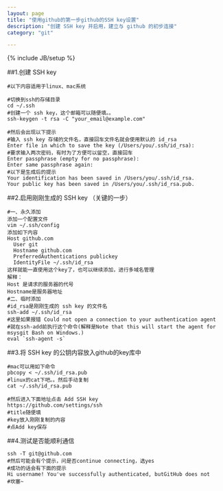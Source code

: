 ```yaml
---
layout: page
title: "使用github的第一步github的SSH key设置"
description: "创建 SSH key 并启用，建立与 github 的初步连接"
category: "git"

---
```

{% include JB/setup %}

##1.创建 SSH key

	#以下内容适用于linux、mac系统
	
	#切换到ssh的存储目录
	cd ~/.ssh
	#创建一个 ssh key，这个邮箱可以随便填。。
	ssh-keygen -t rsa -C "your_email@example.com"
	
	#然后会出现以下提示
	#输入 ssh key 存储的文件名，直接回车文件名就会使用默认的 id_rsa
	Enter file in which to save the key (/Users/you/.ssh/id_rsa): 
	#要求输入两次密码，有时为了方便可以留空，直接回车
	Enter passphrase (empty for no passphrase):
	Enter same passphrase again:	
	#以下是生成后的提示
	Your identification has been saved in /Users/you/.ssh/id_rsa.
	Your public key has been saved in /Users/you/.ssh/id_rsa.pub.
	
##2.启用刚刚生成的 SSH key （关键的一步）
	
	#一、永久添加
	添加一个配置文件
	vim ~/.ssh/config
	添加如下内容
	Host github.com
	  User git
	  Hostname github.com
	  PreferredAuthentications publickey
	  IdentityFile ~/.ssh/id_rsa
	这样就能一直使用这个key了，也可以继续添加，进行多域名管理
	解释：
	Host 是请求的服务器的代号
	Hostname是服务器地址
	#二、临时添加
	#id_rsa是刚刚生成的 ssh key 的文件名
	ssh-add ~/.ssh/id_rsa
	#这里如果报错 Could not open a connection to your authentication agent
	#就在ssh-add前执行这个命令(解释是Note that this will start the agent for msysgit Bash on Windows.)
	eval `ssh-agent -s`
	
##3.将 SSH key 的公钥内容放入github的key库中
	
	#mac可以用如下命令
	pbcopy < ~/.ssh/id_rsa.pub
	#linux的cat下吧。。然后手动复制
	cat ~/.ssh/id_rsa.pub
	
	#然后进入下面地址点击 Add SSH key
	https://github.com/settings/ssh
	#title随便填
	#key放入刚刚复制的内容
	#点Add key保存
	
##4.测试是否能顺利通信
	
	ssh -T git@github.com
	#然后可能会有个提示，问是否continue connecting，选yes
	#成功的话会有下面的提示
	Hi username! You've successfully authenticated, butGitHub does not
	#坎塞~
